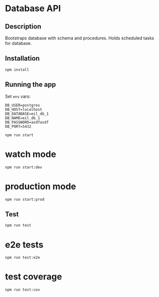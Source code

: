 # Database API

## Description
Bootstraps database with schema and procedures. Holds scheduled tasks for database.

## Installation
`npm install`

## Running the app

Set `env` vars:
```
DB_USER=postgres
DB_HOST=localhost
DB_DATABASE=eil_db_1
DB_NAME=eil_db_1
DB_PASSWORD=asdfasdf
DB_PORT=5432
```

`npm run start`

# watch mode
`npm run start:dev`

# production mode
`npm run start:prod`

## Test
`npm run test`

# e2e tests
`npm run test:e2e`

# test coverage
`npm run test:cov`

